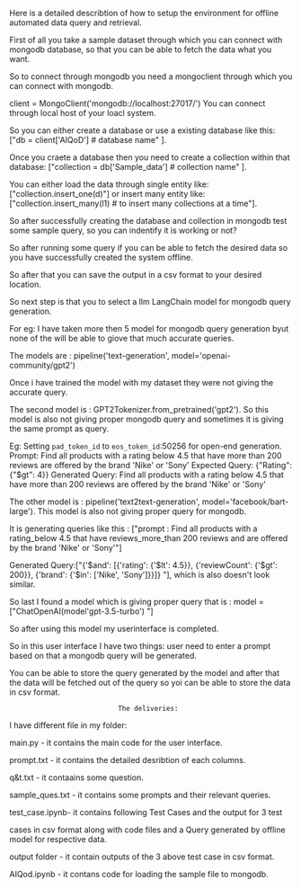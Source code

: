 

Here is a detailed describtion of how to setup the environment 
for offline automated data query and retrieval.


First of all you take a sample dataset through which you can connect with 
mongodb database, so that you can be able to fetch the data what you want.

So to connect through mongodb you need a mongoclient through which you can connect with mongodb.

client = MongoClient('mongodb://localhost:27017/')
You can connect through local host of your loacl system.

So you can either create a database or use a existing database like this:
["db = client['AIQoD'] # database name" ].

Once you craete a database then you need to create a collection within that database:
["collection = db['Sample_data'] # collection name" ].

You can either load the data through single entity like:
["collection.insert_one(d)"] or insert many entity like:
["collection.insert_many(l1)  # to insert  many collections at a time"].


So after successfully creating the database and collection in mongodb test some sample
query, so you can indentify it is working or not?


So after running some query if you can be able to fetch the desired data so you have successfully
created the system offline.

So after that you can save the output in a csv format to your desired location.

So next step is that you to select a llm LangChain model for mongodb query generation.

For eg: I have taken more then 5 model for mongodb query generation byut none of the will 
be able to giove that much accurate queries.

The models are : pipeline('text-generation', model='openai-community/gpt2')

Once i have trained the model with my dataset they were not giving the accurate query.

The second model is :  GPT2Tokenizer.from_pretrained('gpt2').
So this model is also not giving proper mongodb query and sometimes
it is giving the same prompt as query.

Eg: Setting `pad_token_id` to `eos_token_id`:50256 for open-end generation.
Prompt: Find all products with a rating below 4.5 that have more than 200 reviews are offered by the brand 'Nike' or 'Sony'
Expected Query: {"Rating": {"$gt": 4}}
Generated Query: Find all products with a rating below 4.5 that have more than 200 reviews are offered by the brand 'Nike' or 'Sony'


The other model is : pipeline('text2text-generation', model='facebook/bart-large').
This model is also not giving proper query for mongodb.

It is generating queries like this :
["prompt : Find all products with a rating_below 4.5 that have reviews_more_than 200 reviews 
and are offered by the brand 'Nike' or 'Sony'"]

Generated Query:["{'$and': [{'rating': {'$lt': 4.5}}, {'reviewCount': {'$gt': 200}}, {'brand': {'$in': ['Nike', 'Sony']}}]}
"], which is also doesn't look similar.


So last I found a model which is giving proper query that is :
model = ["ChatOpenAI(model'gpt-3.5-turbo') "]

So after using this model my userinterface is completed.

So in this user interface I have two things:
user need to enter a prompt based on that a mongodb query will be generated.

You can be able to store the query generated by the model and after that the data will
be fetched out of the query so yoi can be able to store the data in csv format.



                               The deliveries: 


I have different file in my folder:

main.py - it contains the main code for the user interface.

prompt.txt - it contains the detailed desribtion of each columns.

q&t.txt - it contaains some question.

sample_ques.txt - it contains some prompts and their relevant queries.

test_case.ipynb- it contains following Test Cases and the output for 3 test

cases in csv format along with code files and a Query generated by offline model
for respective data.

output folder - it contain outputs of the 3 above test case in csv format.

AIQod.ipynb - it contans code for loading the sample file to mongodb.
